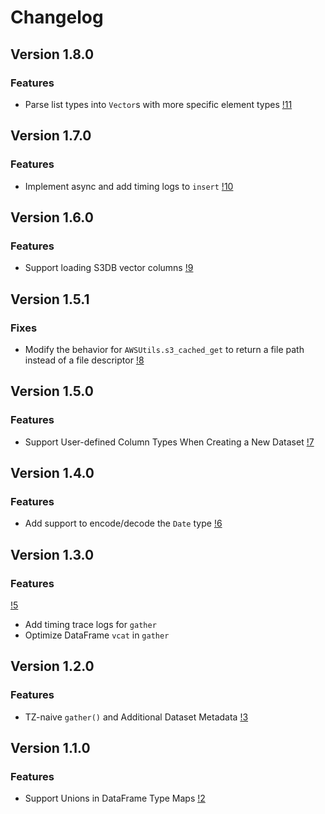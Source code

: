 # Changelog

## Version 1.8.0

### Features
* Parse list types into `Vector`s with more specific element types [!11](https://gitlab.invenia.ca/invenia/Datafeeds/DataClient.jl/-/merge_requests/11)

## Version 1.7.0

### Features
* Implement async and add timing logs to `insert` [!10](https://gitlab.invenia.ca/invenia/Datafeeds/DataClient.jl/-/merge_requests/10)


## Version 1.6.0

### Features
* Support loading S3DB vector columns [!9](https://gitlab.invenia.ca/invenia/Datafeeds/DataClient.jl/-/merge_requests/9)


## Version 1.5.1

### Fixes
* Modify the behavior for `AWSUtils.s3_cached_get` to return a file path instead of a file descriptor [!8](https://gitlab.invenia.ca/invenia/Datafeeds/DataClient.jl/-/merge_requests/8)

## Version 1.5.0

### Features
* Support User-defined Column Types When Creating a New Dataset [!7](https://gitlab.invenia.ca/invenia/Datafeeds/DataClient.jl/-/merge_requests/7)

## Version 1.4.0

### Features
* Add support to encode/decode the `Date` type [!6](https://gitlab.invenia.ca/invenia/Datafeeds/DataClient.jl/-/merge_requests/6)

## Version 1.3.0

### Features
[!5](https://gitlab.invenia.ca/invenia/Datafeeds/DataClient.jl/-/merge_requests/5)
* Add timing trace logs for `gather`
* Optimize DataFrame `vcat` in `gather`

## Version 1.2.0

### Features
* TZ-naive `gather()` and Additional Dataset Metadata [!3](https://gitlab.invenia.ca/invenia/Datafeeds/DataClient.jl/-/merge_requests/3)


## Version 1.1.0

### Features
* Support Unions in DataFrame Type Maps [!2](https://gitlab.invenia.ca/invenia/Datafeeds/DataClient.jl/-/merge_requests/2)

